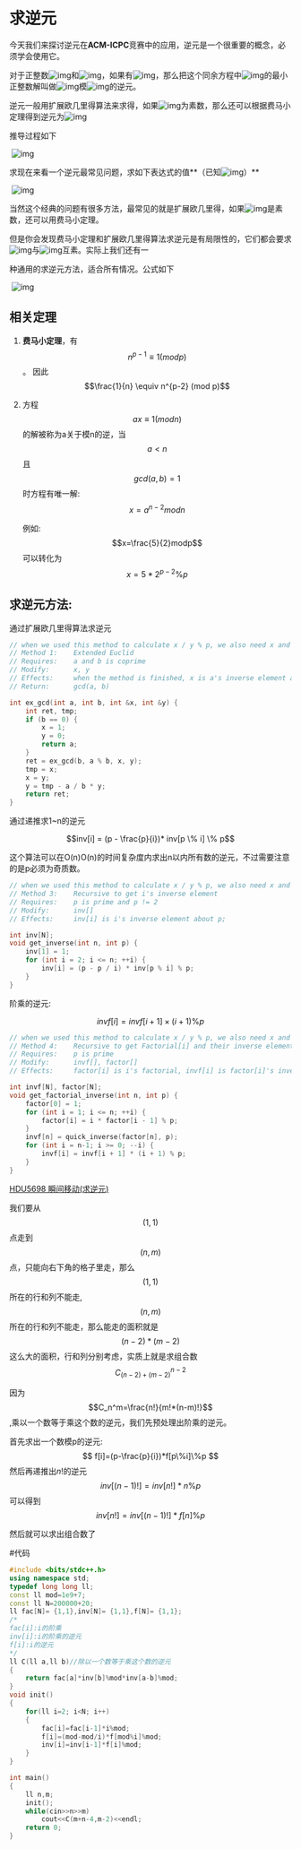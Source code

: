 # 求逆元

今天我们来探讨逆元在**ACM-ICPC**竞赛中的应用，逆元是一个很重要的概念，必须学会使用它。

对于正整数![img](https://img-blog.csdn.net/20140613102654328)和![img](https://img-blog.csdn.net/20140613102712781)，如果有![img](https://img-blog.csdn.net/20140613102734984)，那么把这个同余方程中![img](https://img-blog.csdn.net/20140613102856531)的最小正整数解叫做![img](https://img-blog.csdn.net/20140613102654328)模![img](https://img-blog.csdn.net/20140613102712781)的逆元。

逆元一般用扩展欧几里得算法来求得，如果![img](https://img-blog.csdn.net/20140613102712781)为素数，那么还可以根据费马小定理得到逆元为![img](https://img-blog.csdn.net/20140613103413828)

推导过程如下

​                            ![img](https://img-blog.csdn.net/20140613104248984)

求现在来看一个逆元最常见问题，求如下表达式的值**（已知![img](https://img-blog.csdn.net/20140613104752312)）**

​         ![img](https://img-blog.csdn.net/20140613104619203)  

当然这个经典的问题有很多方法，最常见的就是扩展欧几里得，如果![img](https://img-blog.csdn.net/20140613102712781)是素数，还可以用费马小定理。

但是你会发现费马小定理和扩展欧几里得算法求逆元是有局限性的，它们都会要求![img](https://img-blog.csdn.net/20140613102654328)与![img](https://img-blog.csdn.net/20140613102712781)互素。实际上我们还有一

种通用的求逆元方法，适合所有情况。公式如下 

​          ![img](https://img-blog.csdn.net/20140613105646406)

## 相关定理

1. **费马小定理**，有$$n^{p-1} \equiv 1 (mod p)$$。
   因此$$\frac{1}{n} \equiv n^{p-2} (mod p)$$

2. 方程$$ax \equiv1(mod n)$$的解被称为a关于模n的逆，当$$a<n$$且$$gcd(a,b)=1$$时方程有唯一解:$$x=a^{n-2}modn$$

   例如: $$x=\frac{5}{2}modp$$可以转化为$$x=5*2^{p-2}\%p$$



## 求逆元方法:

通过扩展欧几里得算法求逆元

```cpp
// when we used this method to calculate x / y % p, we also need x and p is coprime 
// Method 1: 	Extended Euclid
// Requires:	a and b is coprime
// Modify:  	x, y
// Effects: 	when the method is finished, x is a's inverse element about b.
// Return:  	gcd(a, b)

int ex_gcd(int a, int b, int &x, int &y) {
	int ret, tmp;
	if (b == 0) {
		x = 1;
		y = 0;
		return a;
	}
	ret = ex_gcd(b, a % b, x, y);
	tmp = x;
	x = y;
	y = tmp - a / b * y;
	return ret;
}
```

通过递推求1~n的逆元

$$inv[i] = (p - \frac{p}{i})* inv[p \% i] \% p$$

这个算法可以在O(n)O(n)的时间复杂度内求出n以内所有数的逆元，不过需要注意的是p必须为奇质数。

```cpp
// when we used this method to calculate x / y % p, we also need x and p is coprime
// Method 3:	Recursive to get i's inverse element
// Requires:	p is prime and p != 2
// Modify:  	inv[]
// Effects: 	inv[i] is i's inverse element about p;

int inv[N];
void get_inverse(int n, int p) {
	inv[1] = 1;
	for (int i = 2; i <= n; ++i) {
		inv[i] = (p - p / i) * inv[p % i] % p;
	}
}
```
阶乘的逆元:

$$invf[i] = invf[i + 1] × (i + 1) \% p$$

```cpp
// when we used this method to calculate x / y % p, we also need x and p is coprime
// Method 4:	Recursive to get Factorial[i] and their inverse element
// Requires:	p is prime
// Modify:  	invf[], factor[]
// Effects:  	factor[i] is i's factorial, invf[i] is factor[i]'s inverse element

int invf[N], factor[N];
void get_factorial_inverse(int n, int p) {
	factor[0] = 1;
	for (int i = 1; i <= n; ++i) {
		factor[i] = i * factor[i - 1] % p;
	}
	invf[n] = quick_inverse(factor[n], p);
	for (int i = n-1; i >= 0; --i) {
		invf[i] = invf[i + 1] * (i + 1) % p;
	}
}
```
[HDU5698 瞬间移动(求逆元)](https://blog.csdn.net/riba2534/article/details/79839117)

我们要从$$(1,1)$$点走到$$(n,m)$$点，只能向右下角的格子里走，那么$$(1,1)$$所在的行和列不能走,$$(n,m)$$所在的行和列不能走，那么能走的面积就是$$(n-2)*(m-2)$$这么大的面积，行和列分别考虑，实质上就是求组合数$$C_{(n-2)+(m-2)}^{n-2}$$

因为$$C_n^m=\frac{n!}{m!*(n-m)!}$$,乘以一个数等于乘这个数的逆元，我们先预处理出阶乘的逆元。

首先求出一个数模p的逆元:
$$
f[i]=(p-\frac{p}{i})*f[p\%i]\%p
$$
然后再递推出$n!$的逆元
$$
inv[(n-1)!]=inv[n!]*n\%p
$$
可以得到
$$
inv[n!]=inv[(n-1)!]*f[n]\%p
$$

然后就可以求出组合数了

#代码

```cpp
#include <bits/stdc++.h>
using namespace std;
typedef long long ll;
const ll mod=1e9+7;
const ll N=200000+20;
ll fac[N]= {1,1},inv[N]= {1,1},f[N]= {1,1};
/*
fac[i]:i的阶乘
inv[i]:i的阶乘的逆元
f[i]:i的逆元
*/
ll C(ll a,ll b)//除以一个数等于乘这个数的逆元
{
    return fac[a]*inv[b]%mod*inv[a-b]%mod;
}
void init()
{
    for(ll i=2; i<N; i++)
    {
        fac[i]=fac[i-1]*i%mod;
        f[i]=(mod-mod/i)*f[mod%i]%mod;
        inv[i]=inv[i-1]*f[i]%mod;
    }
}

int main()
{
    ll n,m;
    init();
    while(cin>>n>>m)
        cout<<C(m+n-4,m-2)<<endl;
    return 0;
}
```

 

